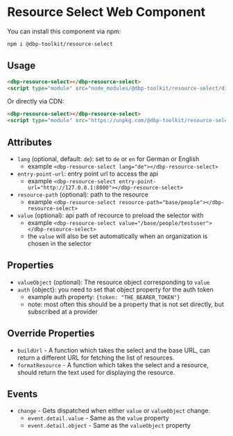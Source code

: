 # Resource Select Web Component

You can install this component via npm:

```bash
npm i @dbp-toolkit/resource-select
```

## Usage

```html
<dbp-resource-select></dbp-resource-select>
<script type="module" src="node_modules/@dbp-toolkit/resource-select/dist/dbp-resource-select.js"></script>
```

Or directly via CDN:

```html
<dbp-resource-select></dbp-resource-select>
<script type="module" src="https://unpkg.com/@dbp-toolkit/resource-select@latest/dist/dbp-resource-select.js"></script>
```

## Attributes

- `lang` (optional, default: `de`): set to `de` or `en` for German or English
    - example `<dbp-resource-select lang="de"></dbp-resource-select>`
- `entry-point-url`: entry point url to access the api
    - example `<dbp-resource-select entry-point-url="http://127.0.0.1:8000"></dbp-resource-select>`
- `resource-path` (optional): path to the resource
    - example `<dbp-resource-select resource-path="base/people"></dbp-resource-select>`
- `value` (optional): api path of recource to preload the selector with
    - example `<dbp-resource-select value="/base/people/testuser"></dbp-resource-select>`
    - the `value` will also be set automatically when an organization is chosen in the selector

## Properties

- `valueObject` (optional): The resource object corresponding to `value`
- `auth` {object}: you need to set that object property for the auth token
    - example auth property: `{token: "THE_BEARER_TOKEN"}`
    - note: most often this should be a property that is not set directly, but subscribed at a provider

## Override Properties

- `buildUrl` - A function which takes the select and the base URL, can return a
  different URL for fetching the list of resources.
- `formatResource` - A function which takes the select and a resource, should
  return the text used for displaying the resource.

## Events

- `change` - Gets dispatched when either `value` or `valueObject` change.
  - `event.detail.value` - Same as the `value` property
  - `event.detail.object` - Same as the `valueObject` property
